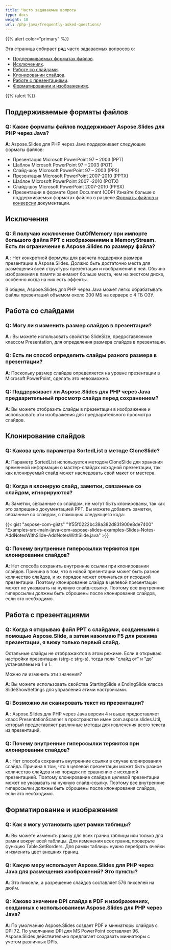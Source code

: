 ```yaml
---
title: Часто задаваемые вопросы
type: docs
weight: 10
url: /php-java/frequently-asked-questions/
---
```


{{% alert color="primary" %}} 

Эта страница собирает ряд часто задаваемых вопросов о:

- [Поддерживаемых форматах файлов](/slides/php-java/frequently-asked-questions/).
- [Исключениях](/slides/php-java/frequently-asked-questions/).
- [Работе со слайдами](/slides/php-java/frequently-asked-questions/).
- [Клонировании слайдов](/slides/php-java/frequently-asked-questions/).
- [Работе с презентациями](/slides/php-java/frequently-asked-questions/).
- [Форматировании и изображениях](/slides/php-java/frequently-asked-questions/).

{{% /alert %}} 
## **Поддерживаемые форматы файлов**
### **Q: Какие форматы файлов поддерживает Aspose.Slides для PHP через Java?**
**A**: Aspose.Slides для PHP через Java поддерживает следующие форматы файлов:

- Презентация Microsoft PowerPoint 97 – 2003 (PPT)
- Шаблон Microsoft PowerPoint 97 – 2003 (POT)
- Слайд-шоу Microsoft PowerPoint 97 – 2003 (PPS)
- Презентация Microsoft PowerPoint 2007-2010 (PPTX)
- Шаблон Microsoft PowerPoint 2007 -2010 (POTX)
- Слайд-шоу Microsoft PowerPoint 2007-2010 (PPSX)
- Презентации в формате Open Document (ODP)
  Узнайте больше о поддерживаемых форматах файлов в разделе [Форматы файлов и конверсии](/slides/php-java/file-formats-and-conversions/) документации.
## **Исключения**
### **Q: Я получаю исключение OutOfMemory при импорте большого файла PPT с изображениями в MemoryStream. Есть ли ограничение в Aspose.Slides по размеру файла?**
**A** : Нет конкретной формулы для расчета поддержки размера презентации в Aspose.Slides. Должно быть достаточно места для размещения всей структуры презентации и изображений в ней. Обычно изображения в памяти занимают больше места, чем на жестком диске, особенно когда на них есть эффекты.

В общем, Aspose.Slides для PHP через Java может легко обрабатывать файлы презентаций объемом около 300 МБ на сервере с 4 ГБ ОЗУ.
## **Работа со слайдами**
### **Q: Могу ли я изменить размер слайдов в презентации?**
**A** : Вы можете использовать свойство SlideSize, предоставляемое классом Presentation, для определения размера слайдов в презентации.
### **Q: Есть ли способ определить слайды разного размера в презентации?**
**A**: Поскольку размер слайдов определяется на уровне презентации в Microsoft PowerPoint, сделать это невозможно.
### **Q: Поддерживает ли Aspose.Slides для PHP через Java предварительный просмотр слайда перед сохранением?**
**A**: Вы можете отобразить слайды в презентации в изображение и использовать эти изображения для предварительного просмотра слайдов.
## **Клонирование слайдов**
### **Q: Какова цель параметра SortedList в методе CloneSlide?**
**A**: Параметр SortedList используется методом CloneSlide для хранения временной информации о мастер-слайдах исходной презентации, так как клонируемый слайд может наследовать свой макет от мастера.
### **Q: Когда я клонирую слайд, заметки, связанные со слайдом, игнорируются?**
**A**: Заметки, связанные со слайдом, не могут быть клонированы, так как это запрещено документацией PPT. Вы можете добавить заметки, связанные со слайдом, с помощью следующего кода:

{{< gist "aspose-com-gists" "1f55f0222bc39a382d831900e8de7400" "Examples-src-main-java-com-aspose-slides-examples-Slides-Notes-AddNotesWithSlide-AddNotesWithSlide.java" >}}
### **Q: Почему внутренние гиперссылки теряются при клонировании слайдов?**
**A**: Нет способа сохранить внутренние ссылки при клонировании слайдов. Причина в том, что в новой презентации может быть разное количество слайдов, и их порядок может отличаться от исходной презентации. Поэтому клонирование слайда в целевой презентации может не указывать на нужную слайд-ссылку. Поэтому все внутренние гиперссылки должны быть сброшены после клонирования слайдов, если это необходимо.
## **Работа с презентациями**
### **Q: Когда я открываю файл PPT с слайдами, созданными с помощью Aspose.Slide, а затем нажимаю F5 для режима презентации, я вижу только первый слайд.**
Остальные слайды не отображаются в этом режиме. Если я открываю настройки презентации (strg-c strg-s), тогда поля "слайд от" и "до" установлены на 1 и 1.

Можно ли изменить эти значения?

**A**: Вы можете использовать свойства StartingSlide и EndingSlide класса SlideShowSettings для управления этими настройками.
### **Q: Возможно ли сканировать текст из презентации?**
**A** : Aspose.Slides для PHP через Java версии 4 и выше предоставляет класс PresentationScanner в пространстве имен com.aspose.slides.Util, который предоставляет различные методы для извлечения всего текста из презентаций.
### **Q: Почему внутренние гиперссылки теряются при клонировании слайдов?**
**A** : Нет способа сохранить внутренние ссылки в случае клонирования слайда. Причина в том, что в целевой презентации может быть разное количество слайдов и их порядок по сравнению с исходной презентацией. Поэтому клонирование слайда в целевой презентации может не указывать на нужную слайд-ссылку. Поэтому все внутренние гиперссылки должны быть сброшены после клонирования слайдов, если это необходимо.
## **Форматирование и изображения**
### **Q: Как я могу установить цвет рамки таблицы?**
**A**: Вы можете изменить рамку для всех границ таблицы или только для рамки вокруг всей таблицы. Для изменения всех границ проверьте функцию Table.SetBorders. Для рамки таблицы нужно перебрать ячейки и изменить цвет внешних границ.
### **Q: Какую меру использует Aspose.Slides для PHP через Java для размещения изображений? Это пункты?**
**A**: Это пиксели, а разрешение слайдов составляет 576 пикселей на дюйм.
### **Q: Каково значение DPI слайда в PDF и изображениях, созданных с использованием Aspose.Slides для PHP через Java?**
**A**: По умолчанию Aspose.Slides создает PDF и миниатюры слайдов с DPI 72. По умолчанию DPI для MS PowerPoint составляет 96. Aspose.Slides действительно предлагает создавать миниатюры с учетом различных DPIs.